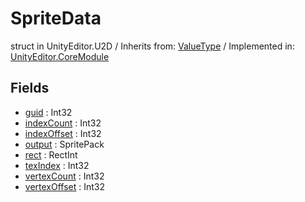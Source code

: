# SpriteData
struct in UnityEditor.U2D
 / Inherits from: <a href="https://docs.unity3d.com/6000.0/Documentation/ScriptReference/ValueType.html" target="_blank">ValueType</a> / Implemented in: <a href="https://docs.unity3d.com/6000.0/Documentation/ScriptReference/UnityEditor.CoreModule.html" target="_blank">UnityEditor.CoreModule</a>
## Fields
- <a href="https://docs.unity3d.com/6000.0/Documentation/ScriptReference/SpriteData-guid.html" target="_blank">guid</a> : Int32
- <a href="https://docs.unity3d.com/6000.0/Documentation/ScriptReference/SpriteData-indexCount.html" target="_blank">indexCount</a> : Int32
- <a href="https://docs.unity3d.com/6000.0/Documentation/ScriptReference/SpriteData-indexOffset.html" target="_blank">indexOffset</a> : Int32
- <a href="https://docs.unity3d.com/6000.0/Documentation/ScriptReference/SpriteData-output.html" target="_blank">output</a> : SpritePack
- <a href="https://docs.unity3d.com/6000.0/Documentation/ScriptReference/SpriteData-rect.html" target="_blank">rect</a> : RectInt
- <a href="https://docs.unity3d.com/6000.0/Documentation/ScriptReference/SpriteData-texIndex.html" target="_blank">texIndex</a> : Int32
- <a href="https://docs.unity3d.com/6000.0/Documentation/ScriptReference/SpriteData-vertexCount.html" target="_blank">vertexCount</a> : Int32
- <a href="https://docs.unity3d.com/6000.0/Documentation/ScriptReference/SpriteData-vertexOffset.html" target="_blank">vertexOffset</a> : Int32
